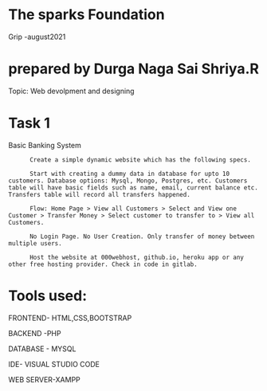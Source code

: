 
# The sparks Foundation

Grip -august2021

# prepared by Durga Naga Sai  Shriya.R

Topic: Web devolpment and designing

#  Task 1
Basic Banking System

          Create a simple dynamic website which has the following specs.

          Start with creating a dummy data in database for upto 10 customers. Database options: Mysql, Mongo, Postgres, etc. Customers table will have basic fields such as name, email, current balance etc. Transfers table will record all transfers happened.

          Flow: Home Page > View all Customers > Select and View one Customer > Transfer Money > Select customer to transfer to > View all Customers.

          No Login Page. No User Creation. Only transfer of money between multiple users.

          Host the website at 000webhost, github.io, heroku app or any other free hosting provider. Check in code in gitlab.


# Tools used:
FRONTEND- HTML,CSS,BOOTSTRAP

BACKEND -PHP  

DATABASE - MYSQL

IDE- VISUAL STUDIO CODE

WEB SERVER-XAMPP
